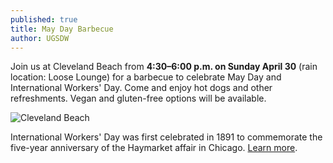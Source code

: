```yaml
---
published: true
title: May Day Barbecue
author: UGSDW
---
```

Join us at Cleveland Beach from **4:30–6:00 p.m. on Sunday April 30** (rain location: Loose Lounge) for a barbecue to celebrate May Day and International Workers' Day. Come and enjoy hot dogs and other refreshments. Vegan and gluten-free options will be available.

![Cleveland Beach]({{site.baseurl}}/assets/news/bbq.jpg)

International Workers' Day was first celebrated in 1891 to commemorate the five-year anniversary of the Haymarket affair in Chicago.  [Learn more](http://www.iww.org/history/library/misc/origins_of_mayday).
